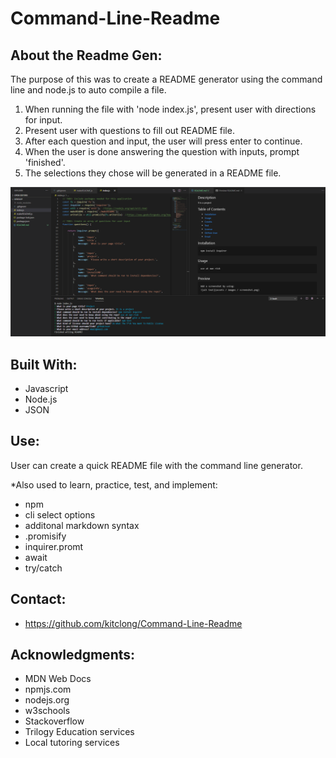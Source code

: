 # Command-Line-Readme

## About the Readme Gen:

The purpose of this was to create a README generator using the command line and node.js to auto compile a file. 

1. When running the file with 'node index.js', present user with directions for input.
2. Present user with questions to fill out README file.
3. After each question and input, the user will press enter to continue.
4. When the user is done answering the question with inputs, prompt 'finished'.
5. The selections they chose will be generated in a README file.

![Screenshot of page](assets/pic1.PNG)

## Built With:

* Javascript
* Node.js
* JSON

## Use:

User can create a quick README file with the command line generator. 

*Also used to learn, practice, test, and implement: 
* npm
* cli select options
* additonal markdown syntax
* .promisify
* inquirer.promt
* await
* try/catch 

## Contact:

* https://github.com/kitclong/Command-Line-Readme

## Acknowledgments:

* MDN Web Docs
* npmjs.com
* nodejs.org 
* w3schools
* Stackoverflow
* Trilogy Education services
* Local tutoring services

